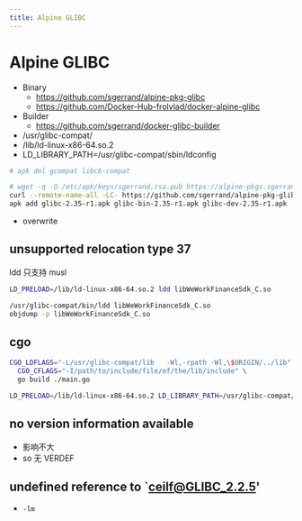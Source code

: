 ```yaml
---
title: Alpine GLIBC
---
```


# Alpine GLIBC

- Binary
  - https://github.com/sgerrand/alpine-pkg-glibc
  - https://github.com/Docker-Hub-frolvlad/docker-alpine-glibc
- Builder
  - https://github.com/sgerrand/docker-glibc-builder
- /usr/glibc-compat/
- /lib/ld-linux-x86-64.so.2
- LD_LIBRARY_PATH=/usr/glibc-compat/sbin/ldconfig

```bash
# apk del gcompat libc6-compat

# wget -q -O /etc/apk/keys/sgerrand.rsa.pub https://alpine-pkgs.sgerrand.com/sgerrand.rsa.pub
curl --remote-name-all -LC- https://github.com/sgerrand/alpine-pkg-glibc/releases/download/2.35-r1/glibc{,-bin,-dev}-2.35-r1.apk
apk add glibc-2.35-r1.apk glibc-bin-2.35-r1.apk glibc-dev-2.35-r1.apk --allow-untrust --force-overwrite
```

- overwrite

## unsupported relocation type 37

ldd 只支持 musl

```bash
LD_PRELOAD=/lib/ld-linux-x86-64.so.2 ldd libWeWorkFinanceSdk_C.so

/usr/glibc-compat/bin/ldd libWeWorkFinanceSdk_C.so
objdump -p libWeWorkFinanceSdk_C.so
```

## cgo

```bash
CGO_LDFLAGS="-L/usr/glibc-compat/lib   -Wl,-rpath -Wl,\$ORIGIN/../lib" \
  CGO_CFLAGS="-I/path/to/include/file/of/the/lib/include" \
  go build ./main.go

LD_PRELOAD=/lib/ld-linux-x86-64.so.2 LD_LIBRARY_PATH=/usr/glibc-compat/lib:$PWD ./main
```

## no version information available

- 影响不大
- so 无 VERDEF

## undefined reference to `ceilf@GLIBC_2.2.5'

- `-lm`

